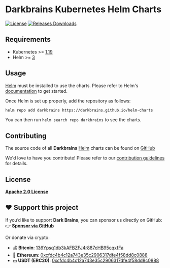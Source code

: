 # Darkbrains Kubernetes Helm Charts

[![License](https://img.shields.io/badge/License-Apache%202.0-blue.svg)](https://opensource.org/licenses/Apache-2.0) <!-- ![Release Charts](https://github.com/darkbrains/helm-charts/workflows/Release%20Charts/badge.svg?branch=main) --> [![Releases Downloads](https://img.shields.io/github/downloads/darkbrains/helm-charts/total.svg)](https://github.com/darkbrains/helm-charts/releases)

## Requirements

* Kubernetes >= [1.19](https://kubernetes.io/releases/)
* Helm >= [3](https://github.com/helm/helm/releases)

## Usage

[Helm](https://helm.sh/) must be installed to use the charts. Please refer to Helm's [documentation](https://helm.sh/docs/chart_template_guide/getting_started/) to get started.

Once Helm is set up properly, add the repository as follows:

```bash
helm repo add darkbrains https://darkbrains.github.io/helm-charts
```

You can then run `helm search repo darkbrains` to see the charts.

## Contributing

The source code of all **Darkbrains** [Helm](https://helm.sh/) charts can be found on [GitHub](https://github.com/darkbrains/helm-charts/)

We'd love to have you contribute! Please refer to our [contribution guidelines](./CONTRIBUTING.md) for details.

## License

[**Apache 2.0 License**](./LICENSE)

## ❤️ Support this project

If you’d like to support **Dark Brains**, you can sponsor us directly on GitHub:
👉 [**Sponsor via GitHub**](https://github.com/sponsors/darkbrains)

Or donate via crypto:

- 💰 **Bitcoin**: [136Ypsq1db3kAFBZFJ4r887cHB95cqxfFa](https://www.blockchain.com/btc/address/136Ypsq1db3kAFBZFJ4r887cHB95cqxfFa)
- 💎 **Ethereum**: [0xcfdc4b4c12a743e35c2906317dfe4f58dd8c0888](https://etherscan.io/address/0xcfdc4b4c12a743e35c2906317dfe4f58dd8c0888)
- 💵 **USDT (ERC20)**: [0xcfdc4b4c12a743e35c2906317dfe4f58dd8c0888](https://etherscan.io/token/0xdac17f958d2ee523a2206206994597c13d831ec7?a=0xcfdc4b4c12a743e35c2906317dfe4f58dd8c0888)
